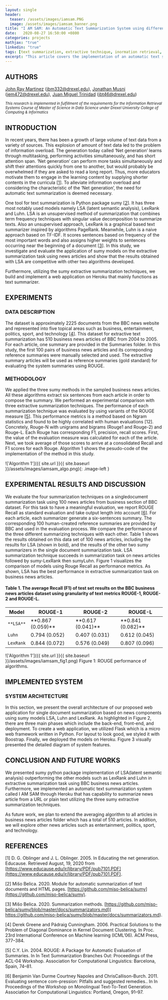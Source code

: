 ```yaml
---
layout: single
header:
  teaser: /assets/images/iamsam.PNG
  image: /assets/images/iamsam_banner.png
title: "I AM SAM: An Automatic Text Summarization System using different Extractive Techniques"
date:   2020-08-27 16:50:00 +0800
categories: projects
mathjax: "true"
linkedin: "true"
tags: [text summarization, extractive technique, inormation retrieval, natural language processing]
excerpt: "This article covers the implementation of an automatic text summarization system called I AM SAM through Heroku, the system architecture, and features of the system including its capability to summarize news article from a URL."
---
```


## AUTHORS
[John Ray Martinez](https://jraymartinez.github.io/) (jbm332@drexel.edu), [Jonathan Musni](https://www.linkedin.com/in/jonathan-musni-624773134/) (jem472@drexel.edu), [Juan Miguel Trinidad](https://www.linkedin.com/in/miggytrinidad/) (jbt46@drexel.edu)

<sub> *This research is implemented in fulfillment of the requirements for the Information Retrieval Systems Course of Master of Science in Data Science under Drexel University College of Computing & Informatics* </sub>


## INTRODUCTION
In recent years, there has been a growth of large volume of text data from a variety of sources. This explosion of amount of text data led to the problem of information overload. The generation today called ‘Net generation’ learns through multitasking, performing activities simultaneously, and has short attention span. ‘Net generation’ can perform more tasks simultaneously and shift their attentions quickly from one to another, but would probably be overwhelmed if they are asked to read a long report. Thus, more educators motivate them to engage in the learning content by supplying shorter contents in the curricula [[1](#ref1)]. To alleviate information overload and considering the characteristic of the ‘Net generation’, the need for automatic text summarization is deemed necessary. 

One tool for text summarization is Python package sumy [[2](#ref2)]. It has three most notably used models namely LSA (latent semantic analysis), LexRank and Luhn. LSA is an unsupervised method of summarization that combines term frequency techniques with singular value decomposition to summarize texts. Also an unsupervised approach, LexRank is a graphical based text summarizer inspired by algorithms PageRank. Meanwhile, Luhn is a naive approach based on TF-IDF. It scores sentences based on frequency of the most important words and also assigns higher weights to sentences occurring near the beginning of a document [[3](#ref3)]. In this study, we investigate and evaluate the application of sumy models on the extractive summarization task using news articles and show that the results obtained with LSA are competitive with other two algorithms developed. 

Furthermore, utilizing the sumy extractive summarization techniques, we build and implement a web application on Heroku that mainly functions as text summarizer.

## EXPERIMENTS

### DATA DESCRIPTION
The dataset is approximately 2225 documents from the BBC
news website and represented into five topical areas such
as business, entertainment, politics, sport, and technology
[[4](#ref4)]. This dataset for extractive text summarization has 510
business news articles of BBC from 2004 to 2005. For each
article, one summary are provided in the Summaries folder.
In this study, the first 100 pairs of business news articles
and its correponding reference summaries were manually
selected and used. The extractive summary articles will be
used as reference summaries (gold standard) for evaluating
the system summaries using ROUGE. 

### METHODOLOGY
We applied the three sumy methods in the sampled business news articles. All these algorithms extract six sentences from each article in order to compose the summary. We performed an experimental comparison with three extractive summarization techniques. The performance of each summarization technique was evaluated by using variants of the ROUGE measure [[5](#ref5)]. This performance metrics is a method based on Ngram statistics and found to be highly correlated with human evaluations [12]. Concretely, Rouge-N with unigrams and bigrams (Rouge1 and Rouge-2) and Rouge-L. Each Rouge has corresponding F1, precision, recall scores. First, the value of the evaluation measure was calculated for each of the article. Next, we took average of those scores to arrive at a consolidated Recall and F1 scores for each Rouge. Algorithm 1 shows the pesudo-code of the implementation of the method in this study.

!['Algorithm 1']({{ site.url }}{{ site.baseurl }}/assets/images/iamsam_algo.png){: .image-left } 

## EXPERIMENTAL RESULTS AND DISCUSSION
We evaluate the four summarization techniques on a singledocument summarization task using 100 news articles from
business section of BBC dataset. For this task to have a
meaningful evaluation, we report ROUGE Recall as standard
evaluation and take output length into account [[6](#ref6)]. For each
article, each summarizer generate a six-sentences summary.
The corresponding 100 human-created reference summaries
are provided by BBC and used in the evaluation process.
We compare the performance of the three different summarizing techniques with each other. Table 1 shows the results
obtained on this data set of 100 news articles, including the
results for LSA (shown in bold), and the results of the other
two sumy summarizers in the single document summarization
task.
LSA summarization technique succeeds in summarization
task on news articles followed by sumy-LexRank then sumyLuhn. Figure 1 visualizes the comparison of models
using Rouge Recall as performance metrics. As shown, LSA
has the best performance in extractive summarization task
on business news articles.

<a id="table1"></a> 
#### Table 1.  The average Recall (F1) of test set results on the BBC business news articles dataset using granularity of text metrics ROUGE-1, ROUGE-2 and ROUGE-L.
<table>
<thead>
<tr>
<th>Model</th>
<th>ROUGE-1</th>
<th>ROUGE-2</th>
<th>ROUGE-L</th>
</tr>
</thead>
<tbody>
<tr>
<td><code>**LSA**</code></td>
<td>**0.867 (0.059)**</td>
<td>**0.617 (0.041)**</td>
<td>**0.841 (0.082)**</td>
</tr>
<tr>
<td><code>Luhn</code></td>
<td>0.794 (0.052)</td>
<td>0.407 (0.031)</td>
<td>0.612 (0.045)</td>
</tr>
<tr>
<td><code>LexRank</code></td>
<td>0.844 (0.072)</td>
<td>0.576 (0.049)</td>
<td>0.807 (0.096)</td>
</tr>
</tbody>
</table>


!['Algorithm 1']({{ site.url }}{{ site.baseurl }}/assets/images/iamsam_fig1.png)
Figure 1: ROUGE performance of algorithms.


## IMPLEMENTED SYSTEM

### SYSTEM ARCHITECTURE
In this section, we present the overall architecture of our
proposed web application for single document summarization based on news components using sumy models LSA,
Luhn and LexRank. As highlighted in Figure 2, there are
three main phases which include the back-end, front-end,
and deployment. To create a web application, we utilized
Flask which is a micro web framework written in Python. For
layout to look good, we styled it with Boostrap. Finally, we
deployed the models on Heroku. Figure 3 visually presented
the detailed diagram of system features.

## CONCLUSION AND FUTURE WORKS
We presented sumy python package implementation of LSA(latent semantic analysis) outperforming the other models such as LexRank and Luhn in extractive summarization task using BBC business news articles. Furthermore, we implemented an automatic text summarization system called I AM SAM through Heroku that has capability to summarize news article from a URL or plain text utilizing the three sumy extractive summarization techniques.

As future work, we plan to extend the averaging algorithm to all articles in business news articles folder which has a total of 510 articles. In addition, we will explore other news articles such as entertainment, politics, sport, and technology.

## REFERENCES
[1] <a id='ref1'></a>D. G. Oblinger and J. L. Oblinger. 2005. In Educating the
net generation. Educause. Retrieved August, 19, 2020 from
[https://www.educause.edu/ir/library/PDF/pub7101.PDF](https://www.educause.edu/ir/library/PDF/pub7101.PDF).

[2] <a id="ref2"></a>Mišo Belica. 2020. Module for automatic summarization of text
documents and HTML pages. [https://github.com/miso-belica/sumy](https://github.com/miso-belica/sumy).

[3] <a id="ref3"></a>Mišo Belica. 2020. Summarization methods. [https://github.com/miso-belica/sumy/blob/master/docs/summarizators.md]( https://github.com/miso-belica/sumy/blob/master/docs/summarizators.md).

[4] <a id="ref4"></a>Derek Greene and Pádraig Cunningham. 2006. Practical Solutions to the Problem of Diagonal Dominance in Kernel Document
Clustering. In Proc. 23rd International Conference on Machine
learning (ICML’06). ACM Press, 377–384.

[5] <a id="ref5"></a>C.Y. Lin. 2004. ROUGE: A Package for Automatic Evaluation of
Summaries. In In Text Summarization Branches Out: Proceedings of the ACL-04 Workshop. Association for Computational
Linguistics: Barcelona, Spain, 74–81.

[6] <a id="ref6"></a> Benjamin Van Durme Courtney Napoles and ChrisCallison-Burch.
2011. Evaluating sentence com-pression: Pitfalls and suggested
remedies.. In In Proceedings of the Workshop on Monolingual
Text-To-Text Generation. Association for Computational Linguistics: Portland, Oregon, 91–97.